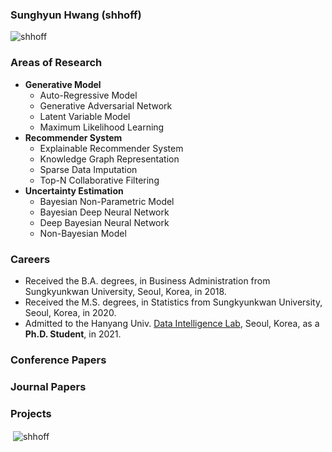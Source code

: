 ### Sunghyun Hwang (shhoff)

<p align="left"> <img src="https://komarev.com/ghpvc/?username=shhoff" alt="shhoff" /> </p>

### Areas of Research
- **Generative Model**
    - Auto-Regressive Model
    - Generative Adversarial Network
    - Latent Variable Model
    - Maximum Likelihood Learning
- **Recommender System**
    - Explainable Recommender System
    - Knowledge Graph Representation
    - Sparse Data Imputation
    - Top-N Collaborative Filtering
- **Uncertainty Estimation**
    - Bayesian Non-Parametric Model
    - Bayesian Deep Neural Network
    - Deep Bayesian Neural Network
    - Non-Bayesian Model

### Careers
- Received the B.A. degrees, in Business Administration from Sungkyunkwan University, Seoul, Korea, in 2018.
- Received the M.S. degrees, in Statistics from Sungkyunkwan University, Seoul, Korea, in 2020.
- Admitted to the Hanyang Univ. [Data Intelligence Lab](https://dilab.hanyang.ac.kr), Seoul, Korea, as a **Ph.D. Student**, in 2021.

### Conference Papers

### Journal Papers

### Projects

<p>&nbsp;<img align="center" src="https://github-readme-stats.vercel.app/api?username=shhoff&show_icons=true" alt="shhoff" /></p>
